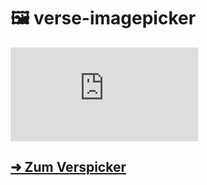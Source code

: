 # 🖼 verse-imagepicker
[![](https://img.shields.io/matrix/awesomebible-verse:matrix.org?color=orange&logo=matrix)](https://matrix.to/#/#awesomebible-verse:matrix.org)

## [➜ Zum Verspicker](https://versepicker.awesomebible.de/)
